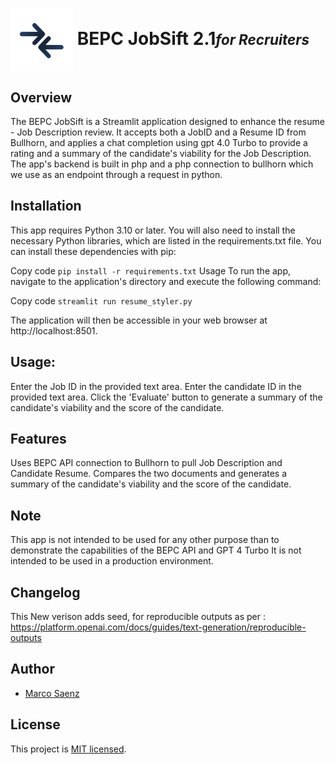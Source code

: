 # <img src="static/rs2.png" width="100" height="100" style="vertical-align: middle;"> BEPC JobSift 2.1<i><span style="font-size: 0.8em;">for Recruiters</span></i>

## Overview
The BEPC JobSift is a Streamlit application designed to enhance the resume - Job Description review. It accepts both a JobID and a Resume ID from Bullhorn, and applies a chat completion using gpt 4.0 Turbo to provide a rating and a summary of the candidate's viability for the Job Description. The app's backend is built in php and a php connection to bullhorn which we use as an endpoint through a request in python. 

## Installation

This app requires Python 3.10 or later. You will also need to install the necessary Python libraries, which are listed in the requirements.txt file. You can install these dependencies with pip:

Copy code
```pip install -r requirements.txt```
Usage
To run the app, navigate to the application's directory and execute the following command:

Copy code
```streamlit run resume_styler.py```

The application will then be accessible in your web browser at http://localhost:8501.

## Usage:
Enter the Job ID in the provided text area.
Enter the candidate ID in the provided text area.
Click the 'Evaluate' button to generate a summary of the candidate's viability and the score of the candidate.

## Features
Uses BEPC API connection to Bullhorn to pull Job Description and Candidate Resume.
Compares the two documents and generates a summary of the candidate's viability and the score of the candidate.

## Note
This app is not intended to be used for any other purpose than to demonstrate the capabilities of the BEPC API and GPT 4 Turbo It is not intended to be used in a production environment.

## Changelog
This New verison adds seed, for reproducible outputs as per : https://platform.openai.com/docs/guides/text-generation/reproducible-outputs

## Author

- [Marco Saenz]((https://github.com/Mythmarco))

## License

This project is [MIT licensed](./LICENSE).
